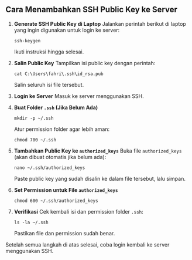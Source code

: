## Cara Menambahkan SSH Public Key ke Server

1. **Generate SSH Public Key di Laptop**
    Jalankan perintah berikut di laptop yang ingin digunakan untuk login ke server:
    ```
    ssh-keygen
    ```
    Ikuti instruksi hingga selesai.

2. **Salin Public Key**
    Tampilkan isi public key dengan perintah:
    ```
    cat C:\Users\fahri\.ssh\id_rsa.pub
    ```
    Salin seluruh isi file tersebut.

3. **Login ke Server**
    Masuk ke server menggunakan SSH.

4. **Buat Folder `.ssh` (Jika Belum Ada)**
    ```
    mkdir -p ~/.ssh
    ```
    Atur permission folder agar lebih aman:
    ```
    chmod 700 ~/.ssh
    ```

5. **Tambahkan Public Key ke `authorized_keys`**
    Buka file `authorized_keys` (akan dibuat otomatis jika belum ada):
    ```
    nano ~/.ssh/authorized_keys
    ```
    Paste public key yang sudah disalin ke dalam file tersebut, lalu simpan.

6. **Set Permission untuk File `authorized_keys`**
    ```
    chmod 600 ~/.ssh/authorized_keys
    ```

7. **Verifikasi**
    Cek kembali isi dan permission folder `.ssh`:
    ```
    ls -la ~/.ssh
    ```
    Pastikan file dan permission sudah benar.

Setelah semua langkah di atas selesai, coba login kembali ke server menggunakan SSH.